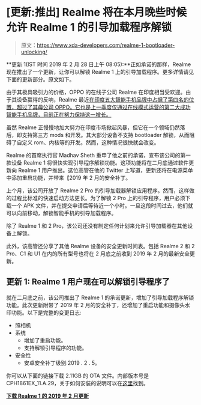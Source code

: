 # [更新:推出] Realme 将在本月晚些时候允许 Realme 1 的引导加载程序解锁

> 原文：<https://www.xda-developers.com/realme-1-bootloader-unlocking/>

**更新 1(IST 时间 2019 年 2 月 28 日上午 08:05):**正如承诺的那样，Realme 现在推出了一个更新，让你可以解锁 Realme 1 上的引导加载程序。更多详情请见下面的更新部分。原文如下。

由于其极具吸引力的价格，OPPO 的在线子公司 Realme 在印度相当受欢迎。由于其设备赢得的反响，Realme 最近[在印度五大智能手机品牌中占据了第四名的位置，超过了其母公司 OPPO。它也是上一季度仅通过在线模式运营的第二大成功智能手机品牌，目前正在努力保持这一增长。](https://www.counterpointresearch.com/xiaomi-leads-india-smartphone-market-reliance-jio-leads-feature-phones-overall-handset-market/)

虽然 Realme 正慢慢地加大努力在印度市场掀起风暴，但它在一个领域仍然落后，即支持第三方 mods 和开发。其大部分设备不支持 bootloader 解锁，从而阻碍了自定义 rom、内核等的开发。然而，这种情况很快就会改变。

Realme 的首席执行官 Madhav Sheth 重申了他之前的承诺，宣布该公司的第一款设备 Realme 1 将很快实现引导程序解锁功能。这项功能将在二月底通过软件更新向 Realme 1 用户推出。这位高管在他的 Twitter 上写道，更新还将在电源菜单中添加重启功能，并带来【2019 年 2 月的安全补丁。

上个月，该公司开放了 Realme 2 Pro 的引导加载器解锁应用程序。然而，这样做的过程比标准的快速启动方法更长。为了解锁 2 Pro 上的引导程序，用户必须下载一个 APK 文件，并在提交申请后等待近一个小时。一旦这段时间过去，他们就可以向前移动，解锁智能手机的引导加载程序。

除了 Realme 1 和 2 Pro，该公司还没有制定任何计划来允许引导加载器在其他设备上解锁。

此外，该高管还分享了其他 Realme 设备的安全更新时间表。包括 Realme 2 和 2 Pro、C1 和 U1 在内的所有型号也将在 2 月底之前收到 2019 年 2 月的最新安全更新。

## 更新 1: Realme 1 用户现在可以解锁引导程序了

就在二月底之前，该公司推出了 Realme 1 的承诺更新，增加了引导加载程序解锁功能。此次更新附带了 2019 年 2 月的安全补丁，还增加了重启功能和摄像头水印功能。以下是完整的变更日志:

*   照相机
*   系统
    *   增加了重启功能。
    *   支持解锁引导程序的功能。
*   安全性
    *   安卓安全补丁级别:2019 . 2 . 5。

你可以从下面的链接下载 2.11GB 的 OTA 文件。内部版本号是 CPH1861EX_11.A.29，关于如何安装的说明可以在[这里](https://c.realme.com/in/post-details/1078564267063508992)找到。

[**下载 Realme 1 的 2019 年 2 月更新**](https://download.c.realme.com/osupdate/CPH1861EX_11_OTA_0290_all_hKCRId6dsKkB.ozip)